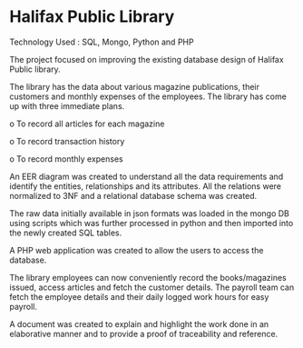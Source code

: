 # Halifax Public Library

Technology Used : SQL, Mongo, Python and PHP

The project focused on improving the existing database design of Halifax Public library. 

The library has the data about various magazine publications, their customers and monthly expenses of the employees. The library has come up with three immediate plans.

o To record all articles for each magazine 

o To record transaction history 

o To record monthly expenses 

An EER diagram was created to understand all the data requirements and identify the entities, relationships and its attributes. All the relations were normalized to 3NF and a relational database schema was created. 

The raw data initially available in json formats was loaded in the mongo DB using scripts which was further processed in python and then imported into the newly created SQL tables.

A PHP web application was created to allow the users to access the database. 

The library employees can now conveniently record the books/magazines issued, access articles and fetch the customer details. The payroll team can fetch the employee details and their daily logged work hours for easy payroll. 

A document was created to explain and highlight the work done in an elaborative manner and to provide a proof of traceability and reference.
